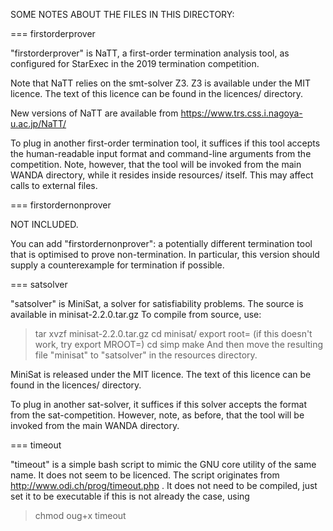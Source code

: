 SOME NOTES ABOUT THE FILES IN THIS DIRECTORY:

=== firstorderprover

"firstorderprover" is NaTT, a first-order termination analysis tool,
as configured for StarExec in the 2019 termination competition.

Note that NaTT relies on the smt-solver Z3.  Z3 is available under the
MIT licence.  The text of this licence can be found in the licences/
directory.

New versions of NaTT are available from
  https://www.trs.css.i.nagoya-u.ac.jp/NaTT/


To plug in another first-order termination tool, it suffices if this
tool accepts the human-readable input format and command-line
arguments from the competition.  Note, however, that the tool will be
invoked from the main WANDA directory, while it resides inside
resources/ itself.  This may affect calls to external files.

=== firstordernonprover

NOT INCLUDED.

You can add "firstordernonprover": a potentially different termination tool
that is optimised to prove non-termination.  In particular, this version
should supply a counterexample for termination if possible.


=== satsolver

"satsolver" is MiniSat, a solver for satisfiability problems.  The
source is available in minisat-2.2.0.tar.gz
To compile from source, use:
  > tar xvzf minisat-2.2.0.tar.gz
  > cd minisat/
  > export root=<current directory>
      (if this doesn't work, try export MROOT=<current directory>)
  > cd simp
  > make
And then move the resulting file "minisat" to "satsolver" in the
resources directory.

MiniSat is released under the MIT licence.  The text of this licence
can be found in the licences/ directory.


To plug in another sat-solver, it suffices if this solver accepts the
format from the sat-competition.  However, note, as before, that the
tool will be invoked from the main WANDA directory.


=== timeout

"timeout" is a simple bash script to mimic the GNU core utility of
the same name.  It does not seem to be licenced.  The script
originates from http://www.odi.ch/prog/timeout.php .
It does not need to be compiled, just set it to be executable if this
is not already the case, using
  > chmod oug+x timeout

